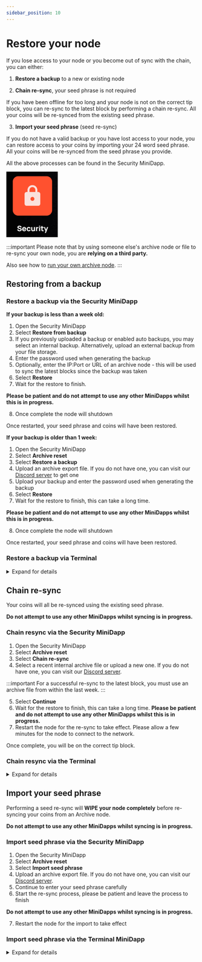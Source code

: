 ```yaml
---
sidebar_position: 10
---
```


# Restore your node

If you lose access to your node or you become out of sync with the chain, you can either:

1. **Restore a backup** to a new or existing node

2. **Chain re-sync**, your seed phrase is not required 

  If you have been offline for too long and your node is not on the correct tip block, you can re-sync to the latest block by performing a chain re-sync. All your coins will be re-synced from the existing seed phrase.

3. **Import your seed phrase** (seed re-sync)

  If you do not have a valid backup or you have lost access to your node, you can restore access to your coins by importing your 24 word seed phrase. All your coins will be re-synced from the seed phrase you provide.

All the above processes can be found in the Security MiniDapp.

![security](/img/app/security.png#width10)

:::important
Please note that by using someone else's archive node or file to re-sync your own node, you are **relying on a third party.**

Also see how to [run your own archive node](/docs/runanode/archivenodes).
:::

## Restoring from a backup

<!-- For details on how to restore a backup, select your platform of choice from the [Get Started](/docs/runanode/get_started) page and see **How to restore your node from a backup** in the **FAQ** section.
 -->

### Restore a backup via the Security MiniDapp

**If your backup is less than a week old:**

1. Open the Security MiniDapp
2. Select **Restore from backup**
3. If you previously uploaded a backup or enabled auto backups, you may select an internal backup. Alternatively, upload an external backup from your file storage. 
4. Enter the password used when generating the backup 
5. Optionally, enter the IP:Port or URL of an archive node - this will be used to sync the latest blocks since the backup was taken
6. Select **Restore** 
7. Wait for the restore to finish.

**Please be patient and do not attempt to use any other MiniDapps whilst this is in progress.**

8. Once complete the node will shutdown

Once restarted, your seed phrase and coins will have been restored.

**If your backup is older than 1 week:**

1. Open the Security MiniDapp
2. Select **Archive reset**
3. Select **Restore a backup**
4. Upload an archive export file. If you do not have one, you can visit our [Discord server](https://discord.com/invite/minima) to get one
5. Upload your backup and enter the password used when generating the backup 
6. Select **Restore** 
7. Wait for the restore to finish, this can take a long time. 

**Please be patient and do not attempt to use any other MiniDapps whilst this is in progress.**

8. Once complete the node will shutdown

Once restarted, your seed phrase and coins will have been restored.

### Restore a backup via Terminal

<details><summary> Expand for details </summary>

There are 3 options for restoring a backup:

**restore** : For backups less than 1 month old, restore the backup and use the network to catch up to the chain.
**restoresync** : For backups older than 1 month, restore the backup and use an archive host to sync the latest blocks.
**reset** : For backups older than 1 month, restore the backup and use an archive file to resync ALL blocks from genesis.

If you locked your node before taking the backup that you are now restoring, your private keys will still be encrypted after restoring. 

If successful, you will need to restart your node for the restore to take effect.

**restore**

```
restore file: password:
```

**file:** the name of the backup to restore, e.g. mybackup.bak

**password:** (optional) the password of the backup. Can be left blank if restoring a non password protected backup.

**restoresync**

```
restoresync file: password: host:
```

**file:**
    Specify the filename or local path of the backup to restore

**password:** (optional)
    The password of the backup. Can be left blank if restoring a non password protected backup.

**host:** (optional)
    ip:port of the archive node to sync from.


**reset**

```
reset archivefile:archiveexport-jul23.gz action:restore file:backup-jul23.bak password:Longsecurepassword456
```

**archivefile:**
    Specify the the archive gzip file. Should be recently exported from an archive node.

**file:**
    Specify the filename or local path of the backup to restore

**password:** (optional)
    (optional) the password of the backup. Can be left blank if restoring a non password protected backup. 

</details>

## Chain re-sync

Your coins will all be re-synced using the existing seed phrase.

**Do not attempt to use any other MiniDapps whilst syncing is in progress.**

### Chain resync via the Security MiniDapp

1. Open the Security MiniDapp
2. Select **Archive reset**
3. Select **Chain re-sync**
4. Select a recent internal archive file or upload a new one. If you do not have one, you can visit our [Discord server](https://discord.com/invite/minima).

:::important
For a successful re-sync to the latest block, you must use an archive file from within the last week.
:::

5. Select **Continue**
6. Wait for the restore to finish, this can take a long time. **Please be patient and do not attempt to use any other MiniDapps whilst this is in progress.**
7. Restart the node for the re-sync to take effect. Please allow a few minutes for the node to connect to the network.

Once complete, you will be on the correct tip block.

### Chain resync via the Terminal

<details><summary> Expand for details </summary>

1. From an existing node that is out of sync with the latest tip block, login to Minima
2. Open the Terminal MiniDapp
3. Use one the following commands depending on whether you wish to re-sync from an archive file or a host, WITHOUT providing your 24 word seed phrase.

Example using an archive file (recommended)
```
archive action:import file:archive-export.gzip
```

Example using an host
```
archive action:resync file:xx.xxx.xx.xx:9001
```

4. Press Enter
5. The re-sync will begin, please be patient
6. Check the logs to see when the process is complete
7. Once complete, restart Minima - you may have to accept the security warning again 

Once complete, you will be on the correct tip block.

For further help using the `archive` command, use `help command:archive` from the Terminal.
</details>

## Import your seed phrase

Performing a seed re-sync will **WIPE your node completely** before re-syncing your coins from an Archive node.

**Do not attempt to use any other MiniDapps whilst syncing is in progress.**

### Import seed phrase via the Security MiniDapp

1. Open the Security MiniDapp
2. Select **Archive reset**
3. Select **Import seed phrase**
4. Upload an archive export file. If you do not have one, you can visit our [Discord server](https://discord.com/invite/minima).
5. Continue to enter your seed phrase carefully 
6. Start the re-sync process, please be patient and leave the process to finish

**Do not attempt to use any other MiniDapps whilst syncing is in progress.**

7. Restart the node for the import to take effect

<!-- 
1. On your new device that you wish to restore to, go to the **Archive** page
2. Select **SEED PHRASE RE-SYNC**
3. Enter your Seed Phrase, submitting each word individually until you have completed all 24 words. 
4. Leave **Max Keys Uses** as the default 1000 if you think you have not signed over 1000 transactions, otherwise enter a higher number indicating the maximum times you have signed a transaction.
5. Select **SEED PHRASE COMPLETE**
6. Leave the default Archive Node Host as **auto** to use one of the pre-set Archive nodes, or optionally enter the ip:port of the Archive node you wish to resync from e.g. 10.198.89.98:9001
7. Click **OK**, the resync will begin, please be patient -->

### Import seed phrase via the Terminal MiniDapp

<details><summary> Expand for details </summary>

**This process requires you to type your 24 word seed phrase into an online device. Please ensure your device contains no malware before proceeding. This process should ONLY be used if you have no backup!** 

1. Set up a new clean node that you wish to restore to and login to Minima
2. Open the Terminal MiniDapp
3. Decide if you wish to resync using an archive file (recommended) or by connecting to a running archive node

**Using an archive file (recommended):**

Download an archive file and move it into your Minima data folder (the default location for exported files and backups). If you do not have one, you can visit our [Discord server](https://discord.com/invite/minima), then run the following command entering your seed phrase and setting your key uses.

```
reset archivefile:archiveexport.gzip action:seedsync phrase:"TWENTY FOUR WORDS HERE" keyuses:
```

**Using an archive host:**

Alternatively, you can sync from a running archive node using its host ip:

```
archive action:resync phrase:"YOUR 24 WORD SEED PHRASE HERE" keyuses: host: 
```

***Parameters:***

- **host:** *Enter the ip:port of an archive node you wish to re-sync from e.g. 10.198.89.98:9001.*
- **keyuses: (optional)** *How many times at most did you use your keys for signing a transaction.. Every time you resync with seed phrase this needs to be higher as Minima Signatures are stateful. Defaults to 1000 - the max is 262144 for normal keys.*
- **keys: (optional)** *The number of public/private key pairs to generate. All nodes are created with 64 addresses so 64 is the default, if you used `newaddress`, you can specify more.*


4. Press Enter and **enable logs by checking the box in the top right corner**

**Do not attempt to use any other MiniDapps whilst syncing is in progress.**

5. The restore will take a few minutes to begin and could take over 1 hour to complete, please be patient
6. Once complete, the node will shut down
7. Restart Minima and login to access your restored node

</details>